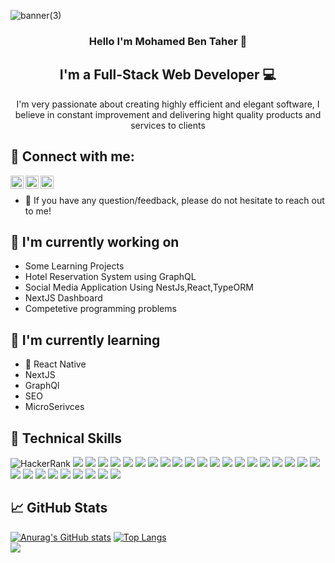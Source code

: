 


![banner(3)](https://user-images.githubusercontent.com/65641001/175495870-882bbc8c-9e9b-4f5f-8c19-fab2c6ddf60b.png)


<h3 align="center">
Hello I'm Mohamed Ben Taher</a> 👋
</h3>

<h2 align="center">
I'm a Full-Stack Web Developer 💻
</h2> 
<p align="center">
I'm very passionate about creating highly efficient and elegant software, I believe in constant improvement and delivering hight quality products and services to clients
</p>

## 🤝 Connect with me:
<a href="mailto:mbentaher1998@gmail.com"><img align="left" src="https://upload.wikimedia.org/wikipedia/commons/7/7e/Gmail_icon_%282020%29.svg" alt="Gmail" width="21px"/></a>
<a href="https://www.linkedin.com/in/mohamed-ben-taher/"><img align="left" src="https://raw.githubusercontent.com/yushi1007/yushi1007/main/images/linkedin.svg" alt="Yu Shi | LinkedIn" width="21px"/></a>
<a href="https://www.instagram.com/m.bentaher1/"><img align="left" src="https://raw.githubusercontent.com/yushi1007/yushi1007/main/images/instagram.svg" alt="Mohamed Ben Taher| Instagram" width="21px"/></a>
</br>
- 💬 If you have any question/feedback, please do not hesitate to reach out to me!

## 🔭 I'm currently working on

- Some Learning Projects 
- Hotel Reservation System using GraphQL
- Social Media Application Using NestJs,React,TypeORM
- NextJS Dashboard
- Competetive programming problems

## 🌱 I'm currently learning

- 📱 React Native
- NextJS
- GraphQl
- SEO
- MicroSerivces

## 💼 Technical Skills
![HackerRank](https://img.shields.io/badge/-Hackerrank-2EC866?style=for-the-badge&logo=HackerRank&logoColor=white)
![](https://img.shields.io/badge/Code-React-native-informational?style=flat&logo=react&color=003B57)
![](https://img.shields.io/badge/Code-React-informational?style=flat&logo=react&color=61DAFB)
![](https://img.shields.io/badge/Code-Redux-informational?style=flat&logo=Redux&color=764ABC)
![](https://img.shields.io/badge/Code-JavaScript-informational?style=flat&logo=JavaScript&color=F7DF1E)
![](https://img.shields.io/badge/Code-C++-informational?style=flat&logo=Cplusplus&color=CC342D)
![](https://img.shields.io/badge/Code-Nest-informational?style=flat&logo=NestJS&color=CC0000)
![](https://img.shields.io/badge/Code-HTML5-informational?style=flat&logo=HTML5&color=E34F26)
![](https://img.shields.io/badge/Code-PostgreSQL-informational?style=flat&logo=PostgreSQL&color=336791)
![](https://img.shields.io/badge/Code-Material%20ui-informational?style=flat&logo=Mui&color=003B57)
![](https://img.shields.io/badge/Code-Node.js-informational?style=flat&logo=Node.js&color=003B57)
![](https://img.shields.io/badge/Code-java-informational?style=flat&logo=java&color=003B57)
![](https://img.shields.io/badge/Code-php-informational?style=flat&logo=php&color=003B57)
![](https://img.shields.io/badge/Code-TypeScript-informational?style=flat&logo=TypeScript&color=003B57)
![](https://img.shields.io/badge/Code-Express-informational?style=flat&logo=Express&color=003B57)
![](https://img.shields.io/badge/Code-Laravel-informational?style=flat&logo=laravel&color=003B57)
![](https://img.shields.io/badge/Code-Python-informational?style=flat&logo=Python&color=003B57)
![](https://img.shields.io/badge/Code-swagger-informational?style=flat&logo=swagger&color=003B57)
![](https://img.shields.io/badge/Code-mongoDB-informational?style=flat&logo=mongoDB&color=003B57)
![](https://img.shields.io/badge/Code-typeORM-informational?style=flat&logo=typeorm&color=003B57)
![](https://img.shields.io/badge/Style-Bootstrap-informational?style=flat&logo=Bootstrap&color=7952B3)
![](https://img.shields.io/badge/Style-CSS3-informational?style=flat&logo=CSS3&color=1572B6)
![](https://img.shields.io/badge/Style-styled--components-informational?style=flat&logo=styled-components&color=DB7093)
![](https://img.shields.io/badge/Tools-Figma-informational?style=flat&logo=Figma&color=F24E1E)
![](https://img.shields.io/badge/Tools-NPM-informational?style=flat&logo=NPM&color=CB3837)
![](https://img.shields.io/badge/Tools-Heroku-informational?style=flat&logo=Heroku&color=430098)
![](https://img.shields.io/badge/Tools-Netlify-informational?style=flat&logo=netlify&color=00C7B7)
![](https://img.shields.io/badge/Tools-Git-informational?style=flat&logo=Git&color=F05032)
![](https://img.shields.io/badge/Tools-GitHub-informational?style=flat&logo=GitHub&color=181717)
![](https://img.shields.io/badge/Tools-Uml-informational?style=flat&logo=Uml&color=181717)


## 📈 GitHub Stats 

[![Anurag's GitHub stats](https://github-readme-stats.vercel.app/api?username=MohamedBenTaher)](https://github.com/MohamedBenTaher/github-readme-stats)
[![Top Langs](https://github-readme-stats.vercel.app/api/top-langs/?username=MohamedBenTaher&layout=compact)](https://github.com/MohamedBenTaher)
<br/>
![](https://komarev.com/ghpvc/?username=your-github-MohamedBenTaher)
